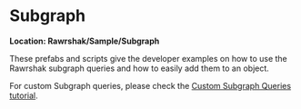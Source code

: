 # Subgraph

**Location: Rawrshak/Sample/Subgraph**

These prefabs and scripts give the developer examples on how to use the Rawrshak subgraph queries and how to easily add them to an object.&#x20;

For custom Subgraph queries, please check the [Custom Subgraph Queries tutorial](../unity/custom-subgraph-query.md).
